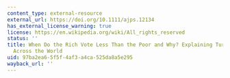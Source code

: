 ```yaml
---
content_type: external-resource
external_url: https://doi.org/10.1111/ajps.12134
has_external_license_warning: true
license: https://en.wikipedia.org/wiki/All_rights_reserved
status: ''
title: When Do the Rich Vote Less Than the Poor and Why? Explaining Turnout Inequality
  Across the World
uid: 97ba2ea6-5f5f-4af3-a4ca-525da8a5e295
wayback_url: ''
---
```

